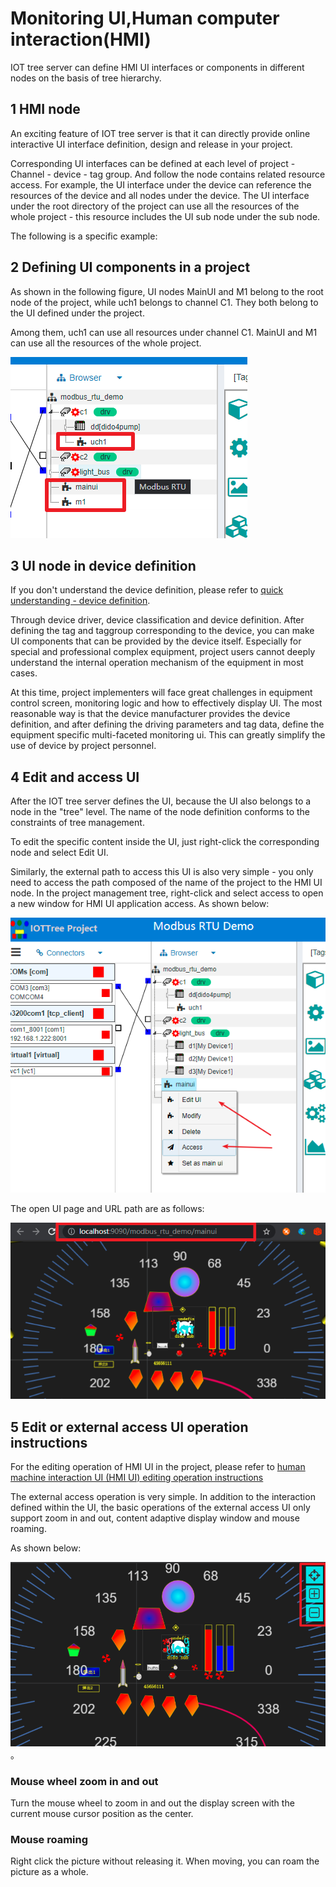 Monitoring UI,Human computer interaction(HMI)
==




IOT tree server can define HMI UI interfaces or components in different nodes on the basis of tree hierarchy.

## 1 HMI node

An exciting feature of IOT tree server is that it can directly provide online interactive UI interface definition,
design and release in your project.

Corresponding UI interfaces can be defined at each level of project - Channel - device - tag group. And follow the node
contains related resource access. For example, the UI interface under the device can reference the resources of the
device and all nodes under the device. The UI interface under the root directory of the project can use all the
resources of the whole project - this resource includes the UI sub node under the sub node.

The following is a specific example:

## 2 Defining UI components in a project

As shown in the following figure, UI nodes MainUI and M1 belong to the root node of the project, while uch1 belongs to
channel C1. They both belong to the UI defined under the project.

Among them, uch1 can use all resources under channel C1. MainUI and M1 can use all the resources of the whole project.

<img src="../img/hmi_prj_ch.png"/>

## 3 UI node in device definition

If you don't understand the device definition, please refer to [quick understanding - device definition][qn_devdef].

Through device driver, device classification and device definition. After defining the tag and taggroup corresponding to
the device, you can make UI components that can be provided by the device itself. Especially for special and
professional complex equipment, project users cannot deeply understand the internal operation mechanism of the equipment
in most cases.

At this time, project implementers will face great challenges in equipment control screen, monitoring logic and how to
effectively display UI. The most reasonable way is that the device manufacturer provides the device definition, and
after defining the driving parameters and tag data, define the equipment specific multi-faceted monitoring ui. This can
greatly simplify the use of device by project personnel.

## 4 Edit and access UI

After the IOT tree server defines the UI, because the UI also belongs to a node in the "tree" level. The name of the
node definition conforms to the constraints of tree management.

To edit the specific content inside the UI, just right-click the corresponding node and select Edit UI.

Similarly, the external path to access this UI is also very simple - you only need to access the path composed of the
name of the project to the HMI UI node. In the project management tree, right-click and select access to open a new
window for HMI UI application access. As shown below:


<img src="../img/hmi_prj_edit_access.png">



The open UI page and URL path are as follows:

<img src="../img/hmi_access1.png">

## 5 Edit or external access UI operation instructions

For the editing operation of HMI UI in the project, please refer
to [human machine interaction UI (HMI UI) editing operation instructions][qn_hmi_edit]

The external access operation is very simple. In addition to the interaction defined within the UI, the basic operations
of the external access UI only support zoom in and out, content adaptive display window and mouse roaming.

As shown below:

<img src="../img/hmi_access2.png">。

### Mouse wheel zoom in and out

Turn the mouse wheel to zoom in and out the display screen with the current mouse cursor position as the center.

### Mouse roaming

Right click the picture without releasing it. When moving, you can roam the picture as a whole.


[qn_hmi_edit]: ./quick_know_hi_edit.md

[qn_devdef]: ./quick_know_devdef.md
